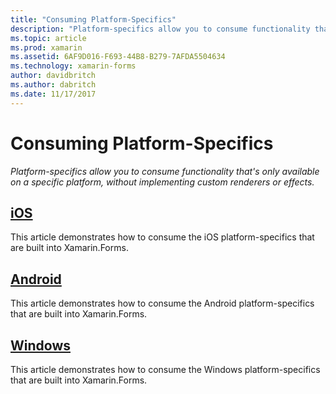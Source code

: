 ```yaml
---
title: "Consuming Platform-Specifics"
description: "Platform-specifics allow you to consume functionality that's only available on a specific platform, without implementing custom renderers or effects."
ms.topic: article
ms.prod: xamarin
ms.assetid: 6AF9D016-F693-44B8-B279-7AFDA5504634
ms.technology: xamarin-forms
author: davidbritch
ms.author: dabritch
ms.date: 11/17/2017
---
```


# Consuming Platform-Specifics

_Platform-specifics allow you to consume functionality that's only available on a specific platform, without implementing custom renderers or effects._

## [iOS](ios.md)

This article demonstrates how to consume the iOS platform-specifics that are built into Xamarin.Forms.

## [Android](android.md)

This article demonstrates how to consume the Android platform-specifics that are built into Xamarin.Forms.

## [Windows](windows.md)

This article demonstrates how to consume the Windows platform-specifics that are built into Xamarin.Forms.
